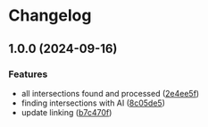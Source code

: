 # Changelog

## 1.0.0 (2024-09-16)


### Features

* all intersections found and processed ([2e4ee5f](https://github.com/DXHeroes/cross-link-ai/commit/2e4ee5fd6ea16c7a81fcce858a2d647cf3b9e89d))
* finding intersections with AI ([8c05de5](https://github.com/DXHeroes/cross-link-ai/commit/8c05de5153c2d005e6f3fe0c5739e74ef4ce1063))
* update linking ([b7c470f](https://github.com/DXHeroes/cross-link-ai/commit/b7c470f484920a274dee7c140194bd52f3712dfb))
